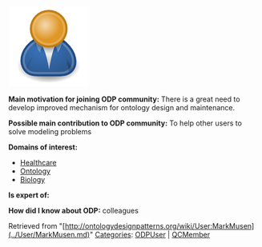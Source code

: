 [![Image:ODPUser.png](../images/a/a6/ODPUser.png)](../Image/ODPUser.png.md "Image:ODPUser.png")




  





__Main motivation for joining ODP community:__ There is a great need to develop improved mechanism for ontology design and maintenance.


__Possible main contribution to ODP community:__ To help other users to solve modeling problems


__Domains of interest:__



* [Healthcare](../Community/Healthcare.md "Community:Healthcare")
* [Ontology](../Community/Ontology-based_models.md "Community:Ontology")
* [Biology](../Community/Biology.md "Community:Biology")


__Is expert of:__


  

__How did I know about ODP:__ colleagues






Retrieved from "[http://ontologydesignpatterns.org/wiki/User:MarkMusen](../User/MarkMusen.md)"
 [Categories](http://ontologydesignpatterns.org/wiki/Special:Categories "Special:Categories"): [ODPUser](../Category/ODPUser.md "Category:ODPUser") | [QCMember](../Category/QCMember.md "Category:QCMember")
